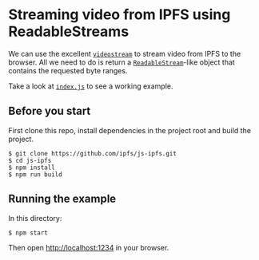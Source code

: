 # Streaming video from IPFS using ReadableStreams

We can use the excellent [`videostream`](https://www.npmjs.com/package/videostream) to stream video from IPFS to the browser. All we need to do is return a [`ReadableStream`](https://developer.mozilla.org/en-US/docs/Web/API/ReadableStream)-like object that contains the requested byte ranges.

Take a look at [`index.js`](./src/index.js) to see a working example.

## Before you start

First clone this repo, install dependencies in the project root and build the project.

```console
$ git clone https://github.com/ipfs/js-ipfs.git
$ cd js-ipfs
$ npm install
$ npm run build
```

## Running the example

In this directory:

```
$ npm start
```

Then open [http://localhost:1234](http://localhost:1234) in your browser.

